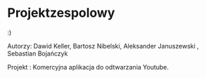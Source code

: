 # Projektzespolowy
:)

Autorzy: Dawid Keller, Bartosz Nibelski, Aleksander Januszewski , Sebastian Bojańczyk

Projekt : Komercyjna aplikacja do odtwarzania Youtube.
